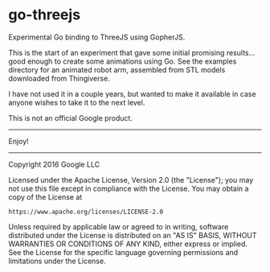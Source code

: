 # go-threejs

Experimental Go binding to ThreeJS using GopherJS.

This is the start of an experiment that gave some initial promising results...
good enough to create some animations using Go. See the examples directory
for an animated robot arm, assembled from STL models downloaded from
Thingiverse.

I have not used it in a couple years, but wanted to make it available
in case anyone wishes to take it to the next level.

This is not an official Google product.

----------------------------------------------------------------------

Enjoy!

----------------------------------------------------------------------

Copyright 2016 Google LLC

Licensed under the Apache License, Version 2.0 (the "License");
you may not use this file except in compliance with the License.
You may obtain a copy of the License at

    https://www.apache.org/licenses/LICENSE-2.0

Unless required by applicable law or agreed to in writing, software
distributed under the License is distributed on an "AS IS" BASIS,
WITHOUT WARRANTIES OR CONDITIONS OF ANY KIND, either express or implied.
See the License for the specific language governing permissions and
limitations under the License.
